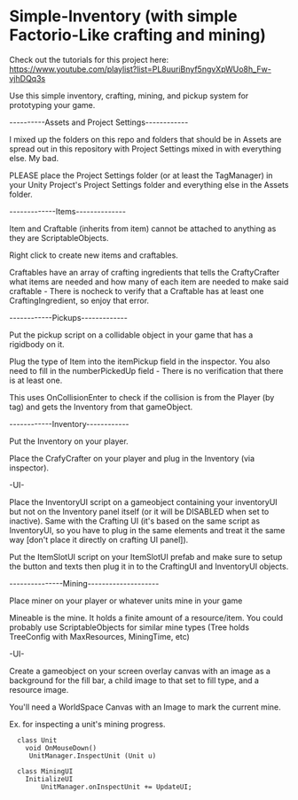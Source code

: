 # Simple-Inventory (with simple Factorio-Like crafting and mining)
Check out the tutorials for this project here: https://www.youtube.com/playlist?list=PL8uuriBnyf5ngvXpWUo8h_Fw-vjhDQq3s

Use this simple inventory, crafting, mining, and pickup system for prototyping your game.

----------Assets and Project Settings------------

I mixed up the folders on this repo and folders that should be in Assets are spread out in this repository with Project Settings mixed
in with everything else. My bad. 

PLEASE place the Project Settings folder (or at least the TagManager) in your Unity Project's Project Settings folder and everything
else in the Assets folder.

-------------Items--------------

Item and Craftable (inherits from item) cannot be attached to anything as they are ScriptableObjects.

Right click to create new items and craftables. 

Craftables have an array of crafting ingredients that tells the CraftyCrafter what items are needed and how many of each item are needed to make said craftable - There is nocheck to verify that a Craftable has at least one CraftingIngredient, so enjoy that error.

------------Pickups-------------

Put the pickup script on a collidable object in your game that has a rigidbody on it. 

Plug the type of Item into the itemPickup field in the inspector. You also need to fill in the numberPickedUp field - There is no verification that there is at least one.

This uses OnCollisionEnter to check if the collision is from the Player (by tag) and gets the Inventory from that gameObject.

------------Inventory------------

Put the Inventory on your player. 

Place the CrafyCrafter on your player and plug in the Inventory (via inspector).

-UI-

Place the InventoryUI script on a gameobject containing your inventoryUI but not on the Inventory panel itself (or it will be DISABLED when set to inactive).
Same with the Crafting UI (it's based on the same script as InventoryUI, so you have to plug in the same elements and treat it the same way [don't place it directly 
on crafting UI panel]).

Put the ItemSlotUI script on your ItemSlotUI prefab and make sure to setup the button and texts then plug it in to the CraftingUI and InventoryUI objects.

---------------Mining--------------------

Place miner on your player or whatever units mine in your game 

Mineable is the mine. It holds a finite amount of a resource/item. You could probably use ScriptableObjects for similar mine types (Tree holds TreeConfig with MaxResources, MiningTime, etc)

-UI-

Create a gameobject on your screen overlay canvas with an image as a background for the fill bar, a child image to that set to fill type, and a resource image.

You'll need a WorldSpace Canvas with an Image to mark the current mine.

Ex. for inspecting a unit's mining progress.
      
      class Unit 
        void OnMouseDown()
         UnitManager.InspectUnit (Unit u)  
         
      class MiningUI 
        InitializeUI
            UnitManager.onInspectUnit += UpdateUI;
